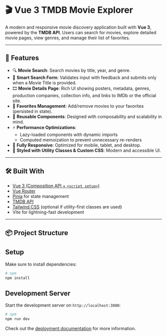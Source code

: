 # 🎬 Vue 3 TMDB Movie Explorer

A modern and responsive movie discovery application built with **Vue 3**, powered by the **TMDB API**. Users can search for movies, explore detailed movie pages, view genres, and manage their list of favorites.

---

## 🚀 Features

- 🔍 **Movie Search**: Search movies by title, year, and genre.
- 🧠 **Smart Search Form**: Validates input with feedback and submits only when a Movie Title is provided.
- 🎞️ **Movie Details Page**: Rich UI showing posters, metadata, genres, production companies, collection info, and links to IMDb or the official site.
- 💾 **Favorites Management**: Add/remove movies to your favorites (persisted in state).
- 🧱 **Reusable Components**: Designed with composability and scalability in mind.
- ⚡ **Performance Optimizations**:
  - Lazy-loaded components with dynamic imports
  - Computed memoization to prevent unnecessary re-renders
- 📱 **Fully Responsive**: Optimized for mobile, tablet, and desktop.
- 🎨 **Styled with Utility Classes & Custom CSS**: Modern and accessible UI.

---

## 🛠️ Built With

- [Vue 3 (Composition API + `<script setup>`)](https://vuejs.org)
- [Vue Router](https://router.vuejs.org)
- [Pinia](https://pinia.vuejs.org) for state management
- [TMDB API](https://www.themoviedb.org/documentation/api)
- [Tailwind CSS](https://tailwindcss.com) (optional if utility-first classes are used)
- Vite for lightning-fast development

---

## 📦 Project Structure


## Setup

Make sure to install dependencies:

```bash
# npm
npm install
```

## Development Server

Start the development server on `http://localhost:3000`:

```bash
# npm
npm run dev
```

Check out the [deployment documentation](https://nuxt.com/docs/getting-started/deployment) for more information.
